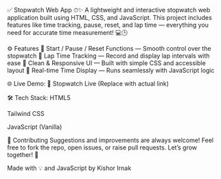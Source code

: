 ✅ Stopwatch Web App ⏱✨
A lightweight and interactive stopwatch web application built using HTML, CSS, and JavaScript.
This project includes features like time tracking, pause, reset, and lap time — everything you need for accurate time measurement! 💻🕒

⚙️ Features
🔹 Start / Pause / Reset Functions — Smooth control over the stopwatch
🔹 Lap Time Tracking — Record and display lap intervals with ease
🔹 Clean & Responsive UI — Built with simple CSS and accessible layout
🔹 Real-time Time Display — Runs seamlessly with JavaScript logic

🌐 Live Demo:
🔗 Stopwatch Live (Replace with actual link)

🛠️ Tech Stack:
HTML5

Tailwind CSS

JavaScript (Vanilla)

🤝 Contributing
Suggestions and improvements are always welcome! Feel free to fork the repo, open issues, or raise pull requests. Let’s grow together! 🌱

Made with 💡 and JavaScript by Kishor Irnak
